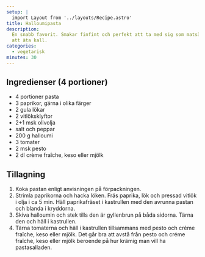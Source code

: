 ```yaml
---
setup: |
  import Layout from '../layouts/Recipe.astro'
title: Halloumipasta
description:
  En snabb favorit. Smakar finfint och perfekt att ta med sig som matsäck för
  att äta kall.
categories:
  - vegetarisk
minutes: 30
---
```


## Ingredienser (4 portioner)

- 4 portioner pasta
- 3 paprikor, gärna i olika färger
- 2 gula lökar
- 2 vitlöksklyftor
- 2+1 msk olivolja
- salt och peppar
- 200 g halloumi
- 3 tomater
- 2 msk pesto
- 2 dl crème fraîche, keso eller mjölk

## Tillagning

1. Koka pastan enligt anvisningen på förpackningen.
1. Strimla paprikorna och hacka löken. Fräs paprika, lök och pressad vitlök i
   olja i ca 5 min. Häll paprikafräset i kastrullen med den avrunna pastan och
   blanda i kryddorna.
1. Skiva halloumin och stek tills den är gyllenbrun på båda sidorna. Tärna den
   och häll i kastrullen.
1. Tärna tomaterna och häll i kastrullen tillsammans med pesto och créme
   fraîche, keso eller mjölk. Det går bra att avstå från pesto och créme
   fraîche, keso eller mjölk beroende på hur krämig man vill ha pastasalladen.
